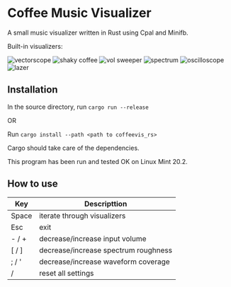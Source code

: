 # Coffee Music Visualizer
A small music visualizer written in Rust using Cpal and Minifb.

Built-in visualizers: 

![vectorscope](https://media2.giphy.com/media/LU7E8uu9g8zv6oBtdL/giphy.gif?cid=790b76115b652f5ae6329eb78eef396c970ed45a240a00bc&rid=giphy.gif&ct=g)
![shaky coffee](https://i.giphy.com/media/T99UxYb9ZbW0SR6OBD/giphy.webp)
![vol sweeper](https://media.giphy.com/media/Tuy6v2OgRl6e9DeYmc/giphy.gif)
![spectrum](https://media.giphy.com/media/QlrsTRVBv2kBscsTQC/giphy.gif)
![oscilloscope](https://media.giphy.com/media/WSnsugN74Qk3WJuoX3/giphy.gif)
![lazer](https://media.giphy.com/media/V1toUVISK2PQBqMbBs/giphy.gif)

## Installation 
In the source directory, run `cargo run --release` 

OR 

Run `cargo install --path <path to coffeevis_rs>`

Cargo should take care of the dependencies. 

This program has been run and tested OK on Linux Mint 20.2.

## How to use
|  Key | Descripttion |
| ------ | ------ |
| Space | iterate through visualizers |
| Esc | exit | 
| - / + | decrease/increase input volume |
| \[ / \] | decrease/increase spectrum roughness |
| ; / ' | decrease/increase waveform coverage |
| / | reset all settings | 

